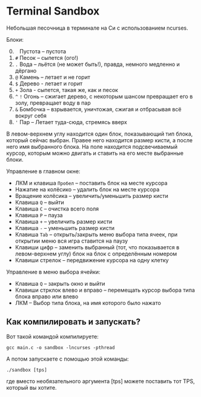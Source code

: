 # Terminal Sandbox

Небольшая песочница в терминале на Си с использованием ncurses.

Блоки:

0. ` ` Пустота – пустота
1. `#` Песок – сыпется (ого!)
2. `.` Вода – льётся (не может быть!), правда, немного медленно и дёргано
3. `@` Камень – летает и не горит
4. `$` Дерево - летает и горит
5. `+` Зола - сыпется, такая же, как и песок
6. `^` `!` Огонь – сжигает дерево, с некоторым шансом превращает его в золу, превращает воду в пар
7. `&` Бомбочка – взрывается, уничтожая, сжигая и отбрасывая всё вокруг себя
8. `'` Пар – Летает туда-сюда, стремясь вверх

В левом-верхнем углу находится один блок, показывающий тип блока, который сейчас выбран. Правее него находится размер кисти,
а после него имя выбранного блока.
На поле находится подсвечиваемый курсор, которым можно двигать и ставить на его месте выбранные блоки.

Управление в главном окне:
* ЛКМ и клавиша `Пробел` – поставить блок на месте курсора
* Нажатие на колёсико – удалить блок на месте курсора
* Вращение колёсика – увеличить/уменьшить размер кисти
* Клавиша `Q` – выйти
* Клавиша `C` – очистка всего поля
* Клавиша `P` – пауза
* Клавиша `+` – увеличить размер кисти
* Клавиша `-` – уменьшить размер кисти
* Клавиша `Tab` – открыть/закрыть меню выбора типа ячеек, при открытии меню вся игра ставится на паузу
* Клавиши цифр – заменить выбранный (тот, что показывается в левом-верхнем углу) блок на блок с определённым номером
* Клавиши стрелок – передвижение курсора на одну клетку

Управление в меню выбора ячейки:
* Клавиша `Q` – закрыть окно и выйти
* Клавиши стрклок влево и вправо – перемещать курсор выбора типа блока вправо или влево
* ЛКМ – Выбор типа блока, на имя которого было нажато

## Как компилировать и запускать?
Вот такой командой компилируете:

```
gcc main.c -o sandbox -lncurses -pthread
```

А потом запускаете с помощью этой команды:
```
./sandbox [tps]
```

где вместо необязательного аргумента [tps] можете поставить тот TPS, который вы хотите.